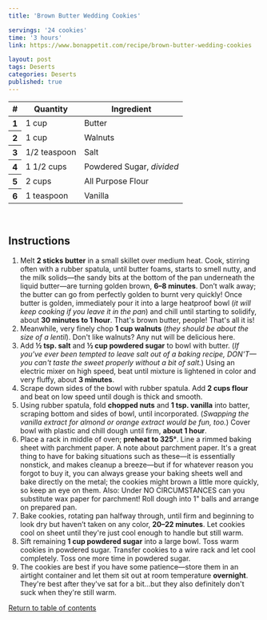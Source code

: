 ```yaml
---
title: 'Brown Butter Wedding Cookies'

servings: '24 cookies'
time: '3 hours'
link: https://www.bonappetit.com/recipe/brown-butter-wedding-cookies

layout: post
tags: Deserts
categories: Deserts
published: true 
---
```

<table class="table table-hover">
  <thead>
    <tr>
      <th scope="col">#</th>
      <th scope="col">Quantity</th>
      <th scope="col">Ingredient</th>
    </tr>
  </thead>
  <tbody>
    <tr>
      <th scope="row">1</th>
      <td>1 cup</td>
      <td>Butter</td>
    </tr>
     <tr>
      <th scope="row">2</th>
      <td>1 cup</td>
      <td>Walnuts</td>
    </tr>
     <tr>
      <th scope="row">3</th>
      <td>1/2 teaspoon</td>
      <td>Salt</em></td>
    </tr>
    <tr>
      <th scope="row">4</th>
      <td>1 1/2 cups</td>
      <td>Powdered Sugar, <em>divided</em></td>
    </tr>  
    <tr>
      <th scope="row">5</th>
      <td>2 cups</td>
      <td>All Purpose Flour</td>
    </tr> 
    <tr>
      <th scope="row">6</th>
      <td>1 teaspoon</td>
      <td>Vanilla</td>
    </tr> 
  </tbody>
</table>

<br>

## Instructions 
1. Melt **2 sticks butter** in a small skillet over medium heat. Cook, stirring often with a rubber spatula, until butter foams, starts to smell nutty, and the milk solids—the sandy bits at the bottom of the pan underneath the liquid butter—are turning golden brown, **6–8 minutes**. Don’t walk away; the butter can go from perfectly golden to burnt very quickly! Once butter is golden, immediately pour it into a large heatproof bowl (*it will keep cooking if you leave it in the pan*) and chill until starting to solidify, about **30 minutes to 1 hour**. That's brown butter, people! That's all it is!
2. Meanwhile, very finely chop **1 cup walnuts** (*they should be about the size of a lentil*). Don't like walnuts? Any nut will be delicious here.
3. Add **½ tsp. salt** and **½ cup powdered sugar** to bowl with butter. (*If you've ever been tempted to leave salt out of a baking recipe, DON'T—you can't taste the sweet properly without a bit of salt.*) Using an electric mixer on high speed, beat until mixture is lightened in color and very fluffy, about **3 minutes**.
4. Scrape down sides of the bowl with rubber spatula. Add **2 cups flour** and beat on low speed until dough is thick and smooth.
5. Using rubber spatula, fold **chopped nuts** and **1 tsp. vanilla** into batter, scraping bottom and sides of bowl, until incorporated. (*Swapping the vanilla extract for almond or orange extract would be fun, too.*) Cover bowl with plastic and chill dough until firm, **about 1 hour**.
6. Place a rack in middle of oven; **preheat to 325°**. Line a rimmed baking sheet with parchment paper. A note about parchment paper. It's a great thing to have for baking situations such as these—it is essentially nonstick, and makes cleanup a breeze—but if for whatever reason you forgot to buy it, you can always grease your baking sheets well and bake directly on the metal; the cookies might brown a little more quickly, so keep an eye on them. Also: Under NO CIRCUMSTANCES can you substitute wax paper for parchment! Roll dough into 1" balls and arrange on prepared pan.
7. Bake cookies, rotating pan halfway through, until firm and beginning to look dry but haven’t taken on any color, **20–22 minutes**. Let cookies cool on sheet until they're just cool enough to handle but still warm.
8. Sift remaining **1 cup powdered sugar** into a large bowl. Toss warm cookies in powdered sugar. Transfer cookies to a wire rack and let cool completely. Toss one more time in powdered sugar.
9. The cookies are best if you have some patience—store them in an airtight container and let them sit out at room temperature **overnight**. They're best after they've sat for a bit...but they also definitely don't suck when they're still warm.

[Return to table of contents](menu.md)

